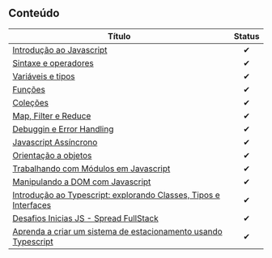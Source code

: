 ## Conteúdo

| Título      |  Status |
| ---------- | :-----: |
| [Introdução ao Javascript](./1-Primeiros-passos-para-desenvolvimento-webnet.md) |  ✔   |
| [Sintaxe e operadores](./2-Introducao-a-criacao-de-websites-com-HTML5-e-CSS3.md) |  ✔    |
| [Variáveis e tipos](./3-Posicionando-elementos-com-Flexbox-em-CSS3.md) |  ✔    |
| [Funções](./4-Recriando-a-pagina-inicial-do-Instagram.md) |  ✔    |
| [Coleções](./4-Recriando-a-pagina-inicial-do-Instagram.md) |  ✔    |
| [Map, Filter e Reduce](./4-Recriando-a-pagina-inicial-do-Instagram.md) |  ✔    |
| [Debuggin e Error Handling](./4-Recriando-a-pagina-inicial-do-Instagram.md) |  ✔    |
| [Javascript Assíncrono](./4-Recriando-a-pagina-inicial-do-Instagram.md) |  ✔    |
| [Orientação a objetos](./4-Recriando-a-pagina-inicial-do-Instagram.md) |  ✔    |
| [Trabalhando com Módulos em Javascript](./4-Recriando-a-pagina-inicial-do-Instagram.md) |  ✔    |
| [Manipulando a DOM com Javascript](./4-Recriando-a-pagina-inicial-do-Instagram.md) |  ✔    |
| [Introdução ao Typescript: explorando Classes, Tipos e Interfaces](./4-Recriando-a-pagina-inicial-do-Instagram.md) |  ✔    |
| [Desafios Inicias JS - Spread FullStack](./4-Recriando-a-pagina-inicial-do-Instagram.md) |  ✔    |
| [Aprenda a criar um sistema de estacionamento usando Typescript](./4-Recriando-a-pagina-inicial-do-Instagram.md) |  ✔    |